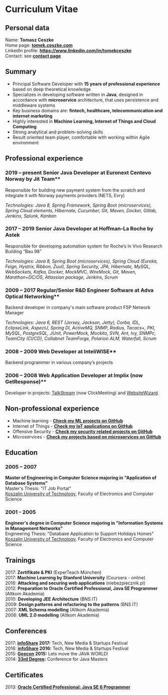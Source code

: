 # Curriculum Vitae

## Personal data
Name: **Tomasz Ceszke**  
Home page: **[tomek.ceszke.com](http://tomek.ceszke.com/)**  
LinkedIn profile: **https://www.linkedin.com/in/tomekceszke**  
Contact: see **[contact page](http://tomek.ceszke.com/contact.html)**  

## Summary
- Principal Software Developer with **15 years of professional experience** based on deep theoretical knowledge
- Specializes in developing software written in **Java**, designed in accordance with **microservice** architecture, that uses persistence and middleware systems
- Key business domains are: **fintech, healthcare, telecommunication and internet marketing**
- Highly interested in **Machine Learning, Internet of Things and Cloud Computing**
- Strong analytical and problem-solving skills
- Result oriented team player, comfortable with working within Agile environment                

## Professional experience
### 2019 – present Senior Java Developer at Euronext Centevo Norway by Jit Team**  
Responsible for building new payment system from the scratch and integrate it with Norway payments providers (NETS, Evry)

*Technologies: Java 8, Spring Framework, Spring Boot (microservices), Spring Cloud elements, Hibernate, Cucumber, Git, Maven, Docker, Gitlab, Jenkins, Splunk, Kanban*
### 2017 – 2019 Senior Java Developer at Hoffman-La Roche by Astek
Responsible for developing automation system for Roche’s In Vivo Research Building “Bau 98”

*Technologies: Java 8, Spring Boot (microservices), Spring Cloud (Eureka, Feign, Hystrix, Ribbon, Zuul), Spring Security, JPA, Hibernate, MySQL, WebSockets, Kafka, Docker, MockMVC, WireMock, Git, Maven, Marathon+DC/OS, Atlassian package, Jenkins, Scrum*
### 2009 – 2017 Regular/Senior R&D Engineer Software at Adva Optical Networking**  
Backend developer in company's main software product FSP Network Manager

*Technologies: Java 6, REST (Jersey, Jackson, Jetty), Corba, IDL, EclipseLink, AspectJ, Spring DI, ActiveMQ, SNMP, Radius, Tacacs+, PKI, MySQL, PostgreSQL, JUnit, PowerMock, Mockito, SVN, Ant, Ivy, SNMPc, TeamCity (CI/CD), Collabnet TeamForge, Polarion ALM, Waterfall, Scrum*
### 2008 – 2009 Web Developer at InteliWISE**  
Backend programmer in various company’s projects 
### 2006 – 2008 Web Application Developer at Implix (now GetResponse)**  
Developer in projects: [TalkStream](http://talkstream.com/) (now ClickMeeting) and [WebsiteWizard](http://websitewizard.com/).

## Non-professional experience
* Machine learning - **[Check my ML projects on GitHub](https://github.com/tomekceszke?utf8=%E2%9C%93&tab=repositories&q=machine-learning)**
* Internet of Things - **[Check my IoT applications on GitHub](https://github.com/tomekceszke?utf8=%E2%9C%93&tab=repositories&q=iot)**
* Offensive Security - **[Check my security related projects on GitHub](https://github.com/tomekceszke?utf8=%E2%9C%93&tab=repositories&q=offensive-security)**
* Microservices - **[Check my projects based on microservices on GitHub](https://github.com/tomekceszke?utf8=%E2%9C%93&tab=repositories&q=microservices)**

## Education
### 2005 – 2007
**Master of Engineering in Computer Science majoring in "Application of Database Systems"**  
Master's Thesis: "IT Job Portal"  
[Koszalin University of Technology](http://www.tu.koszalin.pl/eng), Faculty of Electronics and Computer Science  
### 2001 - 2005
**Engineer's degree in Computer Science majoring in "Information Systems in Management Networks"**  
Engineering Thesis: "Database Application to Support Holidays Homes"  
[Koszalin University of Technology](http://www.tu.koszalin.pl/eng), Faculty of Electronics and Computer Science

## Trainings
2017: **Zertifikate & PKI** (ExperTeach München)  
2017: **Machine Learning by Stanford University** (Coursera - online)  
2016: **Attacking and securing web applications** (niebezpiecznik.pl)  
2012: **Preparation to Oracle Certified Professional, Java SE Programmer** (Altkom Akademia)  
2010: **Developing JEE Architecture** (BNS IT)  
2009: **Design patterns and refactoring to the patterns** (BNS IT)  
2007: **XML Schema modelling** (Altkom Akademia)  
2006: **UML 2.0 modelling** (Altkom Akademia)  

## Conferences
2017: **[infoShare](https://infoshare.pl/) 2017:** Tech, New Media & Startups Festival  
2016: **[infoShare](https://infoshare.pl/) 2016:** Tech, New Media & Startups Festival  
2015: **[Geecon](http://geecon.org/) 2015:** Lets move the JAVA WORLD!  
2014: **[33rd Degree](http://2014.33degree.org/):** Conference for Java Masters 

## Certificates
2013: **[Oracle Certified Professional: Java SE 6 Programmer](http://education.oracle.com/pls/web_prod-plq-dad/db_pages.getpage?page_id=5001&get_params=p_exam_id:1Z0-851&p_org_id=&lang=g)**
